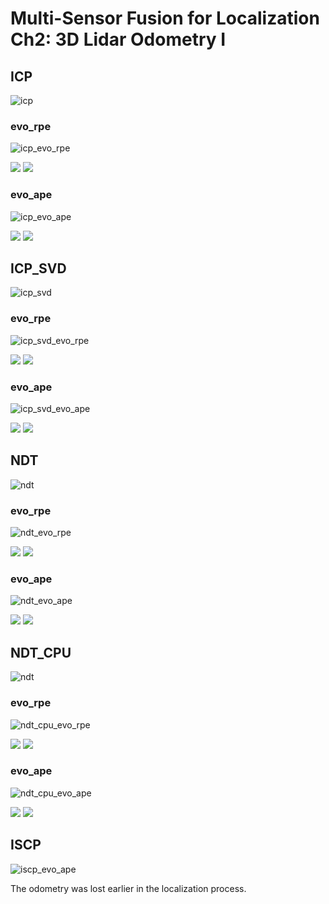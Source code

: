 # Multi-Sensor Fusion for Localization Ch2: 3D Lidar Odometry I

## ICP

![icp](https://github.com/kangqi-ni/sensor_fusion_for_localization_learning/blob/master/assignments/02-lidar-odometry-basic/docs/ICP.png)

### evo_rpe 

![icp_evo_rpe](https://github.com/kangqi-ni/sensor_fusion_for_localization_learning/blob/master/assignments/02-lidar-odometry-basic/docs/icp_rpe.png)

<img src="https://github.com/kangqi-ni/sensor_fusion_for_localization_learning/blob/master/assignments/02-lidar-odometry-basic/docs/icp_rpe_raw.png">

<img src="https://github.com/kangqi-ni/sensor_fusion_for_localization_learning/blob/master/assignments/02-lidar-odometry-basic/docs/icp_rpe_map.png">

### evo_ape
![icp_evo_ape](https://github.com/kangqi-ni/sensor_fusion_for_localization_learning/blob/master/assignments/02-lidar-odometry-basic/docs/icp_ape.png)

<img src="https://github.com/kangqi-ni/sensor_fusion_for_localization_learning/blob/master/assignments/02-lidar-odometry-basic/docs/icp_ape_raw.png">

<img src="https://github.com/kangqi-ni/sensor_fusion_for_localization_learning/blob/master/assignments/02-lidar-odometry-basic/docs/icp_ape_map.png">

## ICP_SVD

![icp_svd](https://github.com/kangqi-ni/sensor_fusion_for_localization_learning/blob/master/assignments/02-lidar-odometry-basic/docs/ICP_SVD.png)

### evo_rpe 

![icp_svd_evo_rpe](https://github.com/kangqi-ni/sensor_fusion_for_localization_learning/blob/master/assignments/02-lidar-odometry-basic/docs/icp_svd_rpe.png)

<img src="https://github.com/kangqi-ni/sensor_fusion_for_localization_learning/blob/master/assignments/02-lidar-odometry-basic/docs/icp_svd_rpe_raw.png">

<img src="https://github.com/kangqi-ni/sensor_fusion_for_localization_learning/blob/master/assignments/02-lidar-odometry-basic/docs/icp_svd_rpe_map.png">

### evo_ape
![icp_svd_evo_ape](https://github.com/kangqi-ni/sensor_fusion_for_localization_learning/blob/master/assignments/02-lidar-odometry-basic/docs/icp_svd_ape.png)

<img src="https://github.com/kangqi-ni/sensor_fusion_for_localization_learning/blob/master/assignments/02-lidar-odometry-basic/docs/icp_svd_ape_raw.png">

<img src="https://github.com/kangqi-ni/sensor_fusion_for_localization_learning/blob/master/assignments/02-lidar-odometry-basic/docs/icp_svd_ape_map.png">

## NDT

![ndt](https://github.com/kangqi-ni/sensor_fusion_for_localization_learning/blob/master/assignments/02-lidar-odometry-basic/docs/NDT.png)

### evo_rpe 

![ndt_evo_rpe](https://github.com/kangqi-ni/sensor_fusion_for_localization_learning/blob/master/assignments/02-lidar-odometry-basic/docs/ndt_rpe.png)

<img src="https://github.com/kangqi-ni/sensor_fusion_for_localization_learning/blob/master/assignments/02-lidar-odometry-basic/docs/ndt_rpe_raw.png">

<img src="https://github.com/kangqi-ni/sensor_fusion_for_localization_learning/blob/master/assignments/02-lidar-odometry-basic/docs/ndt_rpe_map.png">

### evo_ape

![ndt_evo_ape](https://github.com/kangqi-ni/sensor_fusion_for_localization_learning/blob/master/assignments/02-lidar-odometry-basic/docs/ndt_ape.png)

<img src="https://github.com/kangqi-ni/sensor_fusion_for_localization_learning/blob/master/assignments/02-lidar-odometry-basic/docs/ndt_ape_raw.png">

<img src="https://github.com/kangqi-ni/sensor_fusion_for_localization_learning/blob/master/assignments/02-lidar-odometry-basic/docs/ndt_ape_map.png">

## NDT_CPU

![ndt](https://github.com/kangqi-ni/sensor_fusion_for_localization_learning/blob/master/assignments/02-lidar-odometry-basic/docs/NDT_CPU.png)

### evo_rpe 

![ndt_cpu_evo_rpe](https://github.com/kangqi-ni/sensor_fusion_for_localization_learning/blob/master/assignments/02-lidar-odometry-basic/docs/ndt_cpu_rpe.png)

<img src="https://github.com/kangqi-ni/sensor_fusion_for_localization_learning/blob/master/assignments/02-lidar-odometry-basic/docs/ndt_cpu_rpe_raw.png">

<img src="https://github.com/kangqi-ni/sensor_fusion_for_localization_learning/blob/master/assignments/02-lidar-odometry-basic/docs/ndt_cpu_rpe_map.png">

### evo_ape

![ndt_cpu_evo_ape](https://github.com/kangqi-ni/sensor_fusion_for_localization_learning/blob/master/assignments/02-lidar-odometry-basic/docs/ndt_cpu_ape.png)

<img src="https://github.com/kangqi-ni/sensor_fusion_for_localization_learning/blob/master/assignments/02-lidar-odometry-basic/docs/ndt_cpu_ape_raw.png">

<img src="https://github.com/kangqi-ni/sensor_fusion_for_localization_learning/blob/master/assignments/02-lidar-odometry-basic/docs/ndt_cpu_ape_map.png">

## ISCP

![iscp_evo_ape](https://github.com/kangqi-ni/sensor_fusion_for_localization_learning/blob/master/assignments/02-lidar-odometry-basic/docs/SICP.png)

The odometry was lost earlier in the localization process.


